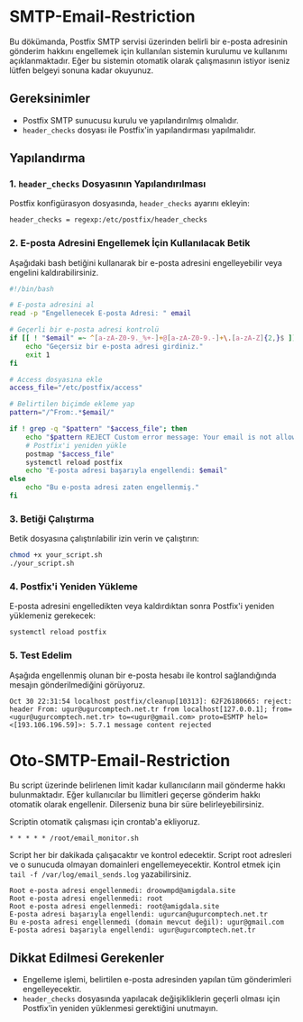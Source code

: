 # SMTP-Email-Restriction


Bu dökümanda, Postfix SMTP servisi üzerinden belirli bir e-posta adresinin gönderim hakkını engellemek için kullanılan sistemin kurulumu ve kullanımı açıklanmaktadır. Eğer bu sistemin otomatik olarak çalışmasının istiyor iseniz lütfen belgeyi sonuna kadar okuyunuz.

## Gereksinimler

- Postfix SMTP sunucusu kurulu ve yapılandırılmış olmalıdır.
- `header_checks` dosyası ile Postfix'in yapılandırması yapılmalıdır.

## Yapılandırma

### 1. `header_checks` Dosyasının Yapılandırılması

Postfix konfigürasyon dosyasında, `header_checks` ayarını ekleyin:

```bash
header_checks = regexp:/etc/postfix/header_checks
```

### 2. E-posta Adresini Engellemek İçin Kullanılacak Betik

Aşağıdaki bash betiğini kullanarak bir e-posta adresini engelleyebilir veya engelini kaldırabilirsiniz.

```bash
#!/bin/bash

# E-posta adresini al
read -p "Engellenecek E-posta Adresi: " email

# Geçerli bir e-posta adresi kontrolü
if [[ ! "$email" =~ ^[a-zA-Z0-9._%+-]+@[a-zA-Z0-9.-]+\.[a-zA-Z]{2,}$ ]]; then
    echo "Geçersiz bir e-posta adresi girdiniz."
    exit 1
fi

# Access dosyasına ekle
access_file="/etc/postfix/access"

# Belirtilen biçimde ekleme yap
pattern="/^From:.*$email/"

if ! grep -q "$pattern" "$access_file"; then
    echo "$pattern REJECT Custom error message: Your email is not allowed to be sent from this address." >> "$access_file"
    # Postfix'i yeniden yükle
    postmap "$access_file"
    systemctl reload postfix
    echo "E-posta adresi başarıyla engellendi: $email"
else
    echo "Bu e-posta adresi zaten engellenmiş."
fi
```

### 3. Betiği Çalıştırma

Betik dosyasına çalıştırılabilir izin verin ve çalıştırın:

```bash
chmod +x your_script.sh
./your_script.sh
```

### 4. Postfix'i Yeniden Yükleme

E-posta adresini engelledikten veya kaldırdıktan sonra Postfix'i yeniden yüklemeniz gerekecek:

```bash
systemctl reload postfix
```

### 5. Test Edelim

Aşağıda engellenmiş olunan bir e-posta hesabı ile kontrol sağlandığında mesajın gönderilmediğini görüyoruz.

```
Oct 30 22:31:54 localhost postfix/cleanup[10313]: 62F26180665: reject: header From: ugur@ugurcomptech.net.tr from localhost[127.0.0.1]; from=<ugur@ugurcomptech.net.tr> to=<ugur@gmail.com> proto=ESMTP helo=<[193.106.196.59]>: 5.7.1 message content rejected
```

# Oto-SMTP-Email-Restriction

Bu script üzerinde belirlenen limit kadar kullanıcıların mail gönderme hakkı bulunmaktadır. Eğer kullanıcılar bu llimitleri geçerse gönderim hakkı otomatik olarak engellenir. Dilerseniz buna bir süre belirleyebilirsiniz.

Scriptin otomatik çalışması için crontab'a ekliyoruz.

```
* * * * * /root/email_monitor.sh
```

Script her bir dakikada çalışacaktır ve kontrol edecektir. Script root adresleri ve o sunucuda olmayan domainleri engellemeyecektir. Kontrol etmek için `tail -f /var/log/email_sends.log` yazabilirsiniz.

```
Root e-posta adresi engellenmedi: droowmpd@amigdala.site
Root e-posta adresi engellenmedi: root
Root e-posta adresi engellenmedi: root@amigdala.site
E-posta adresi başarıyla engellendi: ugurcan@ugurcomptech.net.tr
Bu e-posta adresi engellenmedi (domain mevcut değil): ugur@gmail.com
E-posta adresi başarıyla engellendi: ugur@ugurcomptech.net.tr
```



## Dikkat Edilmesi Gerekenler

- Engelleme işlemi, belirtilen e-posta adresinden yapılan tüm gönderimleri engelleyecektir.
- `header_checks` dosyasında yapılacak değişikliklerin geçerli olması için Postfix'in yeniden yüklenmesi gerektiğini unutmayın.
